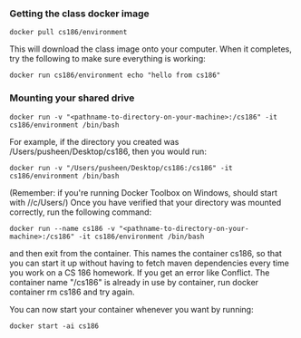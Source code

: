 ### Getting the class docker image
```
docker pull cs186/environment
```
This will download the class image onto your computer. When it completes, try the following to make sure everything is working:
```
docker run cs186/environment echo "hello from cs186"
```

### Mounting your shared drive
```
docker run -v "<pathname-to-directory-on-your-machine>:/cs186" -it cs186/environment /bin/bash
```
For example, if the directory you created was /Users/pusheen/Desktop/cs186, then you would run:
```
docker run -v "/Users/pusheen/Desktop/cs186:/cs186" -it cs186/environment /bin/bash
```
(Remember: if you're running Docker Toolbox on Windows, <pathname-to-directory-on-your-machine> should start with //c/Users/)
Once you have verified that your directory was mounted correctly, run the following command:
```
docker run --name cs186 -v "<pathname-to-directory-on-your-machine>:/cs186" -it cs186/environment /bin/bash
```
and then exit from the container. This names the container cs186, so that you can start it up without having to fetch maven dependencies every time you work on a CS 186 homework. If you get an error like Conflict. The container name "/cs186" is already in use by container, run docker container rm cs186 and try again.

You can now start your container whenever you want by running:
```
docker start -ai cs186
```
